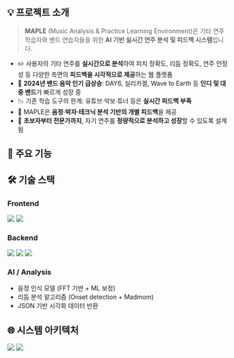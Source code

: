 ## 💡 프로젝트 소개

> **MAPLE** (Music Analysis & Practice Learning Environment)은 기타 연주 학습자와 밴드 연습자들을 위한 **AI 기반 실시간 연주 분석 및 피드백 시스템**입니다.

- ✏️ 사용자의 기타 연주를 **실시간으로 분석**하여 피치 정확도, 리듬 정확도, 연주 안정성 등 다양한 측면의 **피드백을 시각적으로 제공**하는 웹 플랫폼  
- 🎵 **2024년 밴드 음악 인기 급상승**: DAY6, 실리카겔, Wave to Earth 등 **인디 및 대중 밴드**가 빠르게 성장 중  
- 📉 기존 학습 도구의 한계: 유튜브·악보·튜너 등은 **실시간 피드백 부족**  
- 🧠 MAPLE은 **음정·박자·테크닉 분석 기반의 개별 피드백**을 제공  
- 🎯 **초보자부터 전문가까지**, 자기 연주를 **정량적으로 분석하고 성장**할 수 있도록 설계됨

## 🦾 주요 기능


## 🛠 기술 스택

### Frontend
<img src="https://img.shields.io/badge/react-%2320232a.svg?style=for-the-badge&logo=react&logoColor=%2361DAFB"/>
<img src="https://img.shields.io/badge/tailwindcss-%2338B2AC.svg?style=for-the-badge&logo=tailwind-css&logoColor=white"/>

### Backend
<img src="https://img.shields.io/badge/python-3670A0?style=for-the-badge&logo=python&logoColor=ffdd54"/>
<img src="https://img.shields.io/badge/FastAPI-005571?style=for-the-badge&logo=fastapi"/>
<img src="https://img.shields.io/badge/firebase-%23039BE5.svg?style=for-the-badge&logo=firebase"/>


### AI / Analysis
- 음정 인식 모델 (FFT 기반 + ML 보정)
- 리듬 분석 알고리즘 (Onset detection + Madmom)
- JSON 기반 시각화 데이터 반환

## 🌐 시스템 아키텍처
<img src="/assets/system_architecture_01.png" />
<img src="/assets/system_architecture_02.png" />
